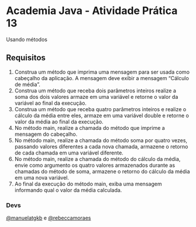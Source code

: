 # Academia Java - Atividade Prática 13
Usando métodos

## Requisitos
1. Construa um método que imprima uma mensagem para ser usada como cabeçalho da aplicação. A mensagem deve exibir a mensagem “Cálculo de média”.
2. Construa um método que receba dois parâmetros inteiros realize a soma dos dois valores armaze em uma variável e retorne o valor da variável ao final da execução.
3. Construa um método que receba quatro parâmetros inteiros e realize o cálculo da média entre eles, armaze em uma variável double e retorne o valor da média ao final da execução.
4. No método main, realize a chamada do método que imprime a mensagem do cabeçalho.
5. No método main, realize a chamada do método soma por quatro vezes, passando valores diferentes a cada nova chamada,  armazene o retorno de cada chamada em uma variável diferente.
6. No método main, realize a chamada do método do cálculo da média, envie como argumento os quatro valores armazenados durante as chamadas do método de soma, armazene o retorno do cálculo da média em uma nova variável.
7. Ao final da execução do método main, exiba uma mensagem informando qual o valor da média calculada.

### Devs
[@manuelatgkb](https://github.com/manuelatgkb) e
[@rebeccamoraes](https://github.com/rebeccamoraes)
